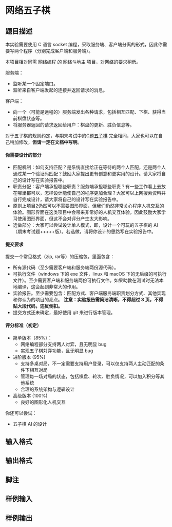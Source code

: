 # 网络五子棋

## 题目描述

本实验需要使用 C 语言 socket 编程，采取服务端、客户端分离的形式，因此你需要写两个程序（分别完成客户端和服务端）。

本项目相对同需 网络编程 的 网络斗地主 项目，对网络的要求稍低。

服务端：

- 监听某一个固定端口。
- 监听来自客户端发起的连接并返回请求的消息。

客户端：

- 向一个（可能是远程的）服务端发出各种请求，包括相互匹配、下棋、获得当前棋盘状态等。
- 将服务器返回的请求返回给用户：棋盘的更新、胜负信息等。

对于五子棋的规则约定，与期末考试中的C题[五子棋](http://1.15.154.78:5002/contest/1/problem/4) 完全相同，大家也可以在自己稍加修改，**但请一定在文档中写明**。

#### 你需要设计的部分

- 匹配机制：如何支持匹配？是系统直接给正在等待的两个人匹配，还是两个人通过某一个验证码匹配？鼓励大家提出更有创意和更实用的设计。请大家将自己的设计写在实验报告中。
- 职责分配：客户端承担哪些职责？服务端承担哪些职责？有一些工作看上去放在哪里都可以，怎样设计能使自己的程序更加合理？大家可以上网搜索资料并自行完成设计，请大家将自己的设计写在实验报告中。
- 原则上项目2仍然可以不需要图形界面，但我们仍然非常关心程序人机交互的体验。图形界面在这类项目中会带来非常好的人机交互体验，因此鼓励大家学习使用图形界面，但这不会对评分产生太大影响。
- 选做部分：大家可以尝试设计单人模式，即，设计一个可玩的五子棋的 AI （期末考试题+++++版）。若选做，请将你设计的思路写在实验报告中。

#### 提交要求

提交一个常见格式（zip, rar等）的压缩包，里面包含：

- 所有源代码（至少需要客户端和服务端两份源代码）。
- 可执行文件（windows 下的 exe 文件，linux 和 macOS 下的无后缀的可执行文件）。至少需要客户端和服务端两份可执行文件。如果助教在测试时无法本地编译，这会起到非常大的作用。
- 实验报告。至少需要包含：匹配方式、客户端服务端职责划分方式、其他实现和你认为的项目的亮点。
  **注意：实验报告需简洁清晰，不得超过 3 页，不得贴大段代码，违反倒扣。**
- 提交方式还未确定，最好使用 git 来进行版本管理。

#### 评分标准（初定）

- 简单版本（85%）：
  - 网络编程部分支持两人対弈，且无明显 bug
  - 实现五子棋対弈功能，且无明显 bug
- 进阶版本 (95%)
  - 支持多桌对局，不一定需要支持用户登录，可以仅支持两人主动匹配的条件下相互对局
  - 管理每一场对局的状态，包括棋盘、轮次、胜负情况，可以加入积分等其他系统
  - 合理的系统架构与逻辑设计
- 高级版本 (100%)
  - 良好的图形化人机交互

你还可以尝试：

- 五子棋 AI 的设计

## 输入格式

## 输出格式

## 脚注

## 样例输入

## 样例输出
